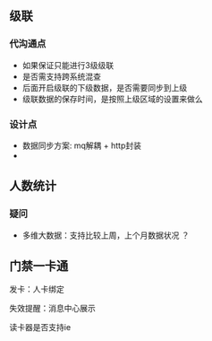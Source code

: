 ## 级联

### 代沟通点

- 如果保证只能进行3级级联
- 是否需支持跨系统混查
- 后面开启级联的下级数据，是否需要同步到上级
- 级联数据的保存时间，是按照上级区域的设置来做么



### 设计点

- 数据同步方案: mq解耦 + http封装 
- 





## 人数统计

### 疑问

- 多维大数据：支持比较上周，上个月数据状况 ？

## 门禁一卡通

发卡：人卡绑定

失效提醒：消息中心展示

读卡器是否支持ie